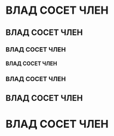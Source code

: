 # ВЛАД СОСЕТ ЧЛЕН
## ВЛАД СОСЕТ ЧЛЕН
### ВЛАД СОСЕТ ЧЛЕН
#### ВЛАД СОСЕТ ЧЛЕН
### ВЛАД СОСЕТ ЧЛЕН
## ВЛАД СОСЕТ ЧЛЕН
# ВЛАД СОСЕТ ЧЛЕН
